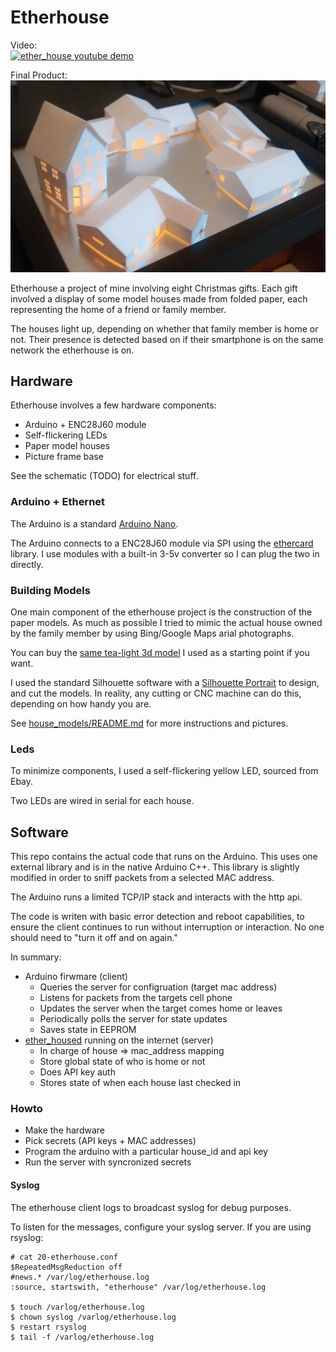 # Etherhouse

Video:<br>
[![ether_house youtube demo](https://i.ytimg.com/vi/jgjrnxz6gm8/0.jpg)](https://www.youtube.com/watch?v=jgjrnxz6gm8)

Final Product:<br>
![ether_houses](https://raw.githubusercontent.com/solarkennedy/ether_house/master/house_models/Frame/final_display.jpg)

Etherhouse a project of mine involving eight Christmas gifts.
Each gift involved a display of some model houses made from folded
paper, each representing the home of a friend or family member.

The houses light up, depending on whether that family member is
home or not. Their presence is detected based on if their smartphone
is on the same network the etherhouse is on.

## Hardware

Etherhouse involves a few hardware components:

* Arduino + ENC28J60 module
* Self-flickering LEDs
* Paper model houses
* Picture frame base

See the schematic (TODO) for electrical stuff.

### Arduino + Ethernet

The Arduino is a standard [Arduino Nano](http://arduino.cc/en/Main/arduinoBoardNano).

The Arduino connects to a ENC28J60 module via SPI using the [ethercard](https://github.com/jcw/ethercard)
library. I use modules with a built-in 3-5v converter so I can plug the two in directly.

### Building Models

One main component of the etherhouse project is the construction of the paper
models. As much as possible I tried to mimic the actual house owned by the
family member by using Bing/Google Maps arial photographs.

You can buy the
[same tea-light 3d model](http://www.silhouettedesignstore.com/?page=view-shape&id=69143)
 I used as a starting point if you want. 

I used the standard Silhouette software with a 
[Silhouette Portrait](http://www.silhouetteamerica.com/shop/machines/portrait)
to design, and cut the models. In reality, any cutting or CNC machine can do
this, depending on how handy you are.

See [house_models/README.md](https://github.com/solarkennedy/ether_house/tree/master/house_models/README.md)
for more instructions and pictures.

### Leds

To minimize components, I used a self-flickering yellow LED, sourced from Ebay.

Two LEDs are wired in serial for each house.

## Software

This repo contains the actual code that runs on the Arduino. 
This uses one external library and is in the native Arduino C++. This library
is slightly modified in order to sniff packets from a selected MAC address.

The Arduino runs a limited TCP/IP stack and interacts with the http api.

The code is writen with basic error detection and reboot capabilities, to ensure
the client continues to run without interruption or interaction. No one should
need to "turn it off and on again."

In summary:

* Arduino firwmare (client)
  * Queries the server for configruation (target mac address)
  * Listens for packets from the targets cell phone
  * Updates the server when the target comes home or leaves
  * Periodically polls the server for state updates
  * Saves state in EEPROM
* [ether\_housed](https://github.com/solarkennedy/ether_housed) running on the internet (server)
  * In charge of house => mac\_address mapping
  * Store global state of who is home or not
  * Does API key auth
  * Stores state of when each house last checked in

### Howto

* Make the hardware
* Pick secrets (API keys + MAC addresses)
* Program the arduino with a particular house\_id and api key
* Run the server with syncronized secrets

#### Syslog

The etherhouse client logs to broadcast syslog for debug purposes.

To listen for the messages, configure your syslog server. If you are using
rsyslog:

```
# cat 20-etherhouse.conf 
$RepeatedMsgReduction off
#news.* /var/log/etherhouse.log
:source, startswith, "etherhouse" /var/log/etherhouse.log

$ touch /varlog/etherhouse.log
$ chown syslog /varlog/etherhouse.log
$ restart rsyslog
$ tail -f /varlog/etherhouse.log
```

